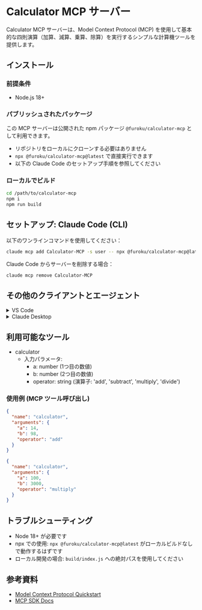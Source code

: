 # Calculator MCP サーバー

Calculator MCP サーバーは、Model Context Protocol (MCP) を使用して基本的な四則演算（加算、減算、乗算、除算）を実行するシンプルな計算機ツールを提供します。

## インストール

### 前提条件
- Node.js 18+

### パブリッシュされたパッケージ
この MCP サーバーは公開された npm パッケージ `@furoku/calculator-mcp` として利用できます。
- リポジトリをローカルにクローンする必要はありません
- `npx @furoku/calculator-mcp@latest` で直接実行できます
- 以下の Claude Code のセットアップ手順を参照してください

### ローカルでビルド
```bash
cd /path/to/calculator-mcp
npm i
npm run build
```

## セットアップ: Claude Code (CLI)
以下のワンラインコマンドを使用してください：
```bash
claude mcp add Calculator-MCP -s user -- npx @furoku/calculator-mcp@latest
```
Claude Code からサーバーを削除する場合：
```bash
claude mcp remove Calculator-MCP
```

## その他のクライアントとエージェント

<details>
<summary>VS Code</summary>

CLI で追加：
```bash
code --add-mcp '{"name":"Calculator-MCP","command":"npx","args":["@furoku/calculator-mcp@latest"]}'
```
</details>

<details>
<summary>Claude Desktop</summary>

MCP インストールガイドに従ってください：
- ガイド: https://modelcontextprotocol.io/quickstart/user
</details>

## 利用可能なツール
- calculator
  - 入力パラメータ:
    - a: number (1つ目の数値)
    - b: number (2つ目の数値)
    - operator: string (演算子: 'add', 'subtract', 'multiply', 'divide')

### 使用例 (MCP ツール呼び出し)

```json
{
  "name": "calculator",
  "arguments": {
    "a": 14,
    "b": 98,
    "operator": "add"
  }
}
```

```json
{
  "name": "calculator",
  "arguments": {
    "a": 100,
    "b": 3000,
    "operator": "multiply"
  }
}
```

## トラブルシューティング
- Node 18+ が必要です
- npx での使用: `npx @furoku/calculator-mcp@latest` がローカルビルドなしで動作するはずです
- ローカル開発の場合: `build/index.js` への絶対パスを使用してください

## 参考資料
- [Model Context Protocol Quickstart](https://modelcontextprotocol.io/quickstart/server)
- [MCP SDK Docs](https://modelcontextprotocol.io/docs/sdk)